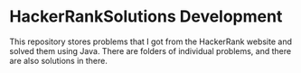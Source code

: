 # HackerRankSolutions Development

This repository stores problems that I got from the HackerRank website and solved them using Java.
There are folders of individual  problems, and there are also solutions in there.
